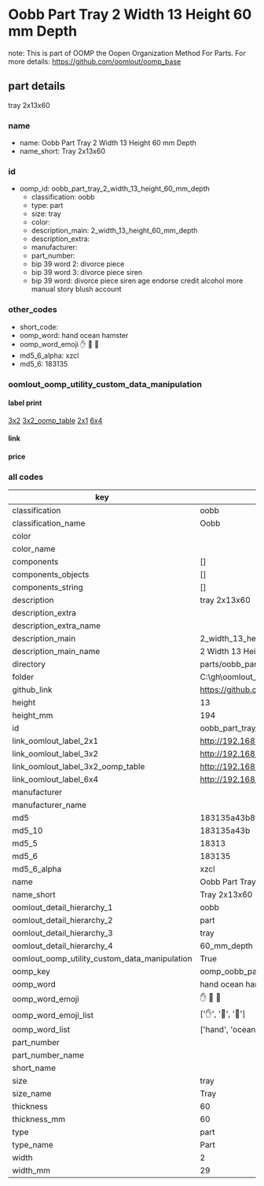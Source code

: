 # Oobb Part Tray 2 Width 13 Height 60 mm Depth  

note: This is part of OOMP the Oopen Organization Method For Parts. For more details: https://github.com/oomlout/oomp_base

##  part details
  



tray 2x13x60



### name
* name: Oobb Part Tray 2 Width 13 Height 60 mm Depth
* name_short: Tray 2x13x60 
### id
* oomp_id: oobb_part_tray_2_width_13_height_60_mm_depth
  * classification: oobb
  * type: part
  * size: tray
  * color: 
  * description_main: 2_width_13_height_60_mm_depth
  * description_extra: 
  * manufacturer: 
  * part_number: 
  * bip 39 word 2: divorce piece
  * bip 39 word 3: divorce piece siren
  * bip 39 word: divorce piece siren age endorse credit alcohol more manual story blush account

### other_codes
* short_code: 
* oomp_word: hand ocean hamster
* oomp_word_emoji :hand: :ocean: :hamster:
* md5_6_alpha: xzcl
* md5_6: 183135






### oomlout_oomp_utility_custom_data_manipulation
#### label print
[3x2](http://192.168.1.245:1112/?label=oomp%20xzcl)
[3x2_oomp_table](http://192.168.1.108:1112/?label=oomp%20xzcl)
[2x1](http://192.168.1.242:1112/?label=oomp%20xzcl)
[6x4](http://192.168.1.55:1112/?label=oomp%20xzcl)    

#### link

                              

#### price







### all codes 
| key | value |  
| --- | --- |  
| classification | oobb |  
| classification_name | Oobb |  
| color |  |  
| color_name |  |  
| components | [] |  
| components_objects | [] |  
| components_string | [] |  
| description | tray 2x13x60 |  
| description_extra |  |  
| description_extra_name |  |  
| description_main | 2_width_13_height_60_mm_depth |  
| description_main_name | 2 Width 13 Height 60 mm Depth |  
| directory | parts/oobb_part_tray_2_width_13_height_60_mm_depth |  
| folder | C:\gh\oomlout_oobb_version_4_generated_parts\parts\oobb_part_tray_2_width_13_height_60_mm_depth |  
| github_link | https://github.com/oomlout/oomlout_oomp_part_src/tree/main/parts/oobb_part_tray_2_width_13_height_60_mm_depth |  
| height | 13 |  
| height_mm | 194 |  
| id | oobb_part_tray_2_width_13_height_60_mm_depth |  
| link_oomlout_label_2x1 | http://192.168.1.242:1112/?label=oomp%20xzcl |  
| link_oomlout_label_3x2 | http://192.168.1.245:1112/?label=oomp%20xzcl |  
| link_oomlout_label_3x2_oomp_table | http://192.168.1.108:1112/?label=oomp%20xzcl |  
| link_oomlout_label_6x4 | http://192.168.1.55:1112/?label=oomp%20xzcl |  
| manufacturer |  |  
| manufacturer_name |  |  
| md5 | 183135a43b8fc0c0cc24e04d92e91a00 |  
| md5_10 | 183135a43b |  
| md5_5 | 18313 |  
| md5_6 | 183135 |  
| md5_6_alpha | xzcl |  
| name | Oobb Part Tray 2 Width 13 Height 60 mm Depth |  
| name_short | Tray 2x13x60  |  
| oomlout_detail_hierarchy_1 | oobb |  
| oomlout_detail_hierarchy_2 | part |  
| oomlout_detail_hierarchy_3 | tray |  
| oomlout_detail_hierarchy_4 | 60_mm_depth |  
| oomlout_oomp_utility_custom_data_manipulation | True |  
| oomp_key | oomp_oobb_part_tray_2_width_13_height_60_mm_depth |  
| oomp_word | hand ocean hamster |  
| oomp_word_emoji | :hand: :ocean: :hamster: |  
| oomp_word_emoji_list | [':hand:', ':ocean:', ':hamster:'] |  
| oomp_word_list | ['hand', 'ocean', 'hamster'] |  
| part_number |  |  
| part_number_name |  |  
| short_name |  |  
| size | tray |  
| size_name | Tray |  
| thickness | 60 |  
| thickness_mm | 60 |  
| type | part |  
| type_name | Part |  
| width | 2 |  
| width_mm | 29 |  
